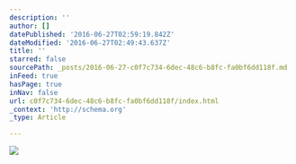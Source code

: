 ```yaml
---
description: ''
author: []
datePublished: '2016-06-27T02:59:19.842Z'
dateModified: '2016-06-27T02:49:43.637Z'
title: ''
starred: false
sourcePath: _posts/2016-06-27-c0f7c734-6dec-48c6-b8fc-fa0bf6dd118f.md
inFeed: true
hasPage: true
inNav: false
url: c0f7c734-6dec-48c6-b8fc-fa0bf6dd118f/index.html
_context: 'http://schema.org'
_type: Article

---
```

![](https://the-grid-user-content.s3-us-west-2.amazonaws.com/224765b1-6c20-4010-849b-2ad57cf07985.png)